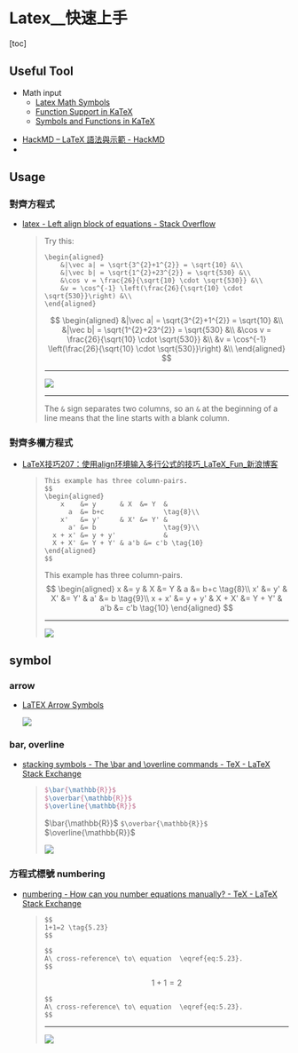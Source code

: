 # Latex__快速上手

[toc]
<!-- toc --> 


## Useful Tool
* Math input
    * [Latex Math Symbols](http://web.ift.uib.no/Teori/KURS/WRK/TeX/symALL.html)
    * [Function Support in KaTeX](https://khan.github.io/KaTeX/function-support.html)
    * [Symbols and Functions in KaTeX](https://utensil-site.github.io/available-in-katex/)

- [HackMD – LaTeX 語法與示範 - HackMD](https://hackmd.io/s/B1RwlM85Z#)
- 

## Usage

### 對齊方程式

- [latex - Left align block of equations - Stack Overflow](https://stackoverflow.com/questions/2632628/left-align-block-of-equations)

    > Try this:
    > 
    > ```latex=
    > \begin{aligned}
    >     &|\vec a| = \sqrt{3^{2}+1^{2}} = \sqrt{10} &\\
    >     &|\vec b| = \sqrt{1^{2}+23^{2}} = \sqrt{530} &\\ 
    >     &\cos v = \frac{26}{\sqrt{10} \cdot \sqrt{530}} &\\
    >     &v = \cos^{-1} \left(\frac{26}{\sqrt{10} \cdot \sqrt{530}}\right) &\\
    > \end{aligned}
    > 
    > ```
    > 
    > $$
    > \begin{aligned}
    >     &|\vec a| = \sqrt{3^{2}+1^{2}} = \sqrt{10} &\\
    >     &|\vec b| = \sqrt{1^{2}+23^{2}} = \sqrt{530} &\\ 
    >     &\cos v = \frac{26}{\sqrt{10} \cdot \sqrt{530}} &\\
    >     &v = \cos^{-1} \left(\frac{26}{\sqrt{10} \cdot \sqrt{530}}\right) &\\
    > \end{aligned}
    > $$
    > 
    > ---
    > 
    > ![](https://screenshotscdn.firefoxusercontent.com/images/1a4c8de1-ed89-4ce7-92e2-19a63172d701.png)
    > 
    > ---
    > 
    > The `&` sign separates two columns, so an `&` at the beginning of a line means that the line starts with a blank column.


### 對齊多欄方程式

- [LaTeX技巧207：使用align环境输入多行公式的技巧_LaTeX_Fun_新浪博客](http://blog.sina.com.cn/s/blog_5e16f1770100gror.html)

    > ```
    > This example has three column-pairs.
    > $$
    > \begin{aligned}
    >     x    &= y      & X  &= Y  &
    >       a  &= b+c               \tag{8}\\
    >     x'   &= y'     & X' &= Y' &
    >       a' &= b                 \tag{9}\\
    >   x + x' &= y + y'            &
    >   X + X' &= Y + Y' & a'b &= c'b \tag{10}
    > \end{aligned}
    > $$
    > ```
    > 
    > This example has three column-pairs.
    > $$
    > \begin{aligned}
    >     x    &= y      & X  &= Y  &
    >       a  &= b+c               \tag{8}\\
    >     x'   &= y'     & X' &= Y' &
    >       a' &= b                 \tag{9}\\
    >   x + x' &= y + y'            &
    >   X + X' &= Y + Y' & a'b &= c'b \tag{10}
    > \end{aligned}
    > $$
    > 
    > 
    > ---
    >
    > ![](https://screenshotscdn.firefoxusercontent.com/images/318030fd-3063-4b41-a38a-65542ffd9990.png)

## symbol

### arrow
- [LaTEX Arrow Symbols](http://garsia.math.yorku.ca/MPWP/LATEXmath/node9.html)

    ![](http://garsia.math.yorku.ca/MPWP/LATEXmath/arrow1.gif)

### bar, overline

- [stacking symbols - The \bar and \overline commands - TeX - LaTeX Stack Exchange](https://tex.stackexchange.com/questions/22100/the-bar-and-overline-commands)

    > 
    > ```latex
    > $\bar{\mathbb{R}}$ 
    > $\overbar{\mathbb{R}}$ 
    > $\overline{\mathbb{R}}$
    > ``` 
    > 
    > $\bar{\mathbb{R}}$ 
    > `$\overbar{\mathbb{R}}$`
    > $\overline{\mathbb{R}}$
    > 
    > ![](https://i.stack.imgur.com/kN66B.png)


### 方程式標號 numbering

- [numbering - How can you number equations manually? - TeX - LaTeX Stack Exchange](https://tex.stackexchange.com/questions/212559/how-can-you-number-equations-manually)

    > ```
    > $$
    > 1+1=2 \tag{5.23}
    > $$
    > 
    > $$
    > A\ cross-reference\ to\ equation  \eqref{eq:5.23}.
    > $$
    > ```
    > 
    > $$
    > 1+1=2 \tag{5.23}
    > $$
    > ```
    > $$
    > A\ cross-reference\ to\ equation  \eqref{eq:5.23}.
    > $$
    > ```
    >
    > ---
    > 
    > ![](https://i.stack.imgur.com/ZFVDZ.png)



